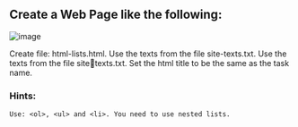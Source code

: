 ## Create a Web Page like the following: 

![image](https://github.com/nsinorov/SoftUniMainPath/assets/45227327/6b30f0d3-aa01-4275-a0ae-77ae583a665d)

Create file: html-lists.html. Use the texts from the file site-texts.txt. Use the texts from the file sitetexts.txt. Set the html title to be the same as the task name.

### Hints:

    Use: <ol>, <ul> and <li>. You need to use nested lists.
